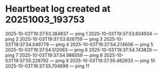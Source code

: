# Heartbeat log created at 20251003_193753
2025-10-03T19:37:53.384837 — ping 1
2025-10-03T19:37:53.604504 — ping 2
2025-10-03T19:37:53.826759 — ping 3
2025-10-03T19:37:54.048779 — ping 4
2025-10-03T19:37:54.274606 — ping 5
2025-10-03T19:37:54.512063 — ping 6
2025-10-03T19:37:54.743829 — ping 7
2025-10-03T19:37:54.986559 — ping 8
2025-10-03T19:37:55.228792 — ping 9
2025-10-03T19:37:55.462933 — ping 10
2025-10-03T19:37:55.704698 — ping 11
